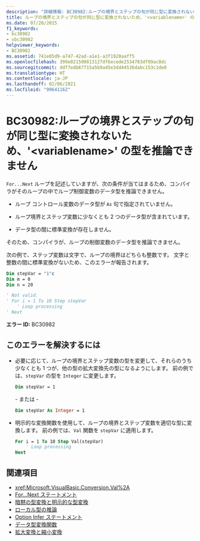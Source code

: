 ```yaml
---
description: "詳細情報: BC30982:ループの境界とステップの句が同じ型に変換されないため、'<variablename>' の型を推論できません"
title: ループの境界とステップの句が同じ型に変換されないため、'<variablename>' の型を推論できません
ms.date: 07/20/2015
f1_keywords:
- bc30982
- vbc30982
helpviewer_keywords:
- BC30982
ms.assetid: 741e85d9-a747-42ad-a1e1-a3f1928aaff5
ms.openlocfilehash: 399e021500813127df6ecede2534783df09ac8dc
ms.sourcegitcommit: ddf7edb67715a5b9a45e3dd44536dabc153c1de0
ms.translationtype: HT
ms.contentlocale: ja-JP
ms.lasthandoff: 02/06/2021
ms.locfileid: "99641162"
---
```

# <a name="bc30982-type-of-variablename-cannot-be-inferred-because-the-loop-bounds-and-the-step-variable-do-not-widen-to-the-same-type"></a>BC30982:ループの境界とステップの句が同じ型に変換されないため、'\<variablename>' の型を推論できません

`For...Next` ループを記述していますが、次の条件が当てはまるため、コンパイラがそのループの中でループ制御変数のデータ型を推論できません。

- ループ コントロール変数のデータ型が `As` 句で指定されていません。

- ループ境界とステップ変数に少なくとも 2 つのデータ型が含まれています。

- データ型の間に標準変換が存在しません。

 そのため、コンパイラが、ループの制御変数のデータ型を推論できません。

 次の例で、ステップ変数は文字で、ループの境界はどちらも整数です。 文字と整数の間に標準変換がないため、このエラーが報告されます。

```vb
Dim stepVar = "1"c
Dim m = 0
Dim n = 20

' Not valid.
' For i = 1 To 10 Step stepVar
    ' Loop processing
' Next
```

**エラー ID:** BC30982

## <a name="to-correct-this-error"></a>このエラーを解決するには

- 必要に応じて、ループの境界とステップ変数の型を変更して、それらのうち少なくとも 1 つが、他の型の拡大変換先の型になるようにします。 前の例では、`stepVar` の型を `Integer` に変更します。

  ```vb
  Dim stepVar = 1
  ```

  \- または -

  ```vb
  Dim stepVar As Integer = 1
  ```

- 明示的な変換関数を使用して、ループの境界とステップ変数を適切な型に変換します。 前の例では、`Val` 関数を `stepVar` に適用します。

  ```vb
  For i = 1 To 10 Step Val(stepVar)
      ' Loop processing
  Next
  ```

## <a name="see-also"></a>関連項目

- <xref:Microsoft.VisualBasic.Conversion.Val%2A>
- [For...Next ステートメント](../statements/for-next-statement.md)
- [暗黙の型変換と明示的な型変換](../../programming-guide/language-features/data-types/implicit-and-explicit-conversions.md)
- [ローカル型の推論](../../programming-guide/language-features/variables/local-type-inference.md)
- [Option Infer ステートメント](../statements/option-infer-statement.md)
- [データ型変換関数](../functions/type-conversion-functions.md)
- [拡大変換と縮小変換](../../programming-guide/language-features/data-types/widening-and-narrowing-conversions.md)
